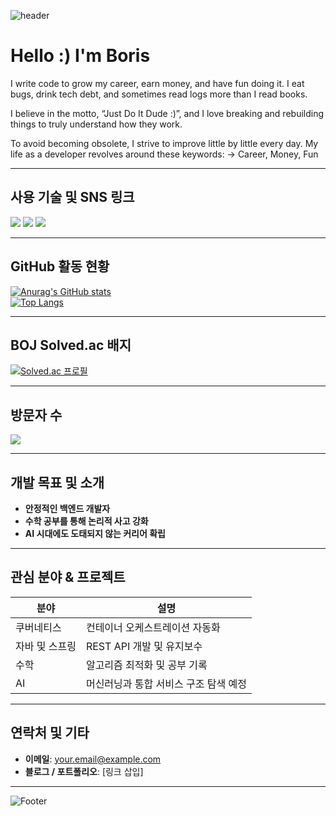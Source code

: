 <!-- 헤더: 캡슐 렌더 (capsule‑render) – 제목 및 스타일 지정 -->
![header](https://capsule-render.vercel.app/api?type=waving&color=auto&height=150&section=header&text=박석현%20%7C%20Java%20백엔드%20엔지니어&fontSize=60)

# Hello :) I'm Boris

I write code to grow my career, earn money, and have fun doing it.
I eat bugs, drink tech debt, and sometimes read logs more than I read books.

I believe in the motto, “Just Do It Dude :)”,
and I love breaking and rebuilding things to truly understand how they work.

To avoid becoming obsolete, I strive to improve little by little every day.
My life as a developer revolves around these keywords:
→ Career, Money, Fun


---

##  사용 기술 및 SNS 링크
<!-- Badge 활용 – Shields.io -->
<a href="https://github.com/your-github-username"><img src="https://img.shields.io/badge/GitHub-181717?style=flat-square&logo=github&logoColor=white"/></a>
<a href="https://spring.io/"><img src="https://img.shields.io/badge/Spring‑Boot-6DB33F?style=flat-square&logo=spring‑boot&logoColor=white"/></a>
<a href="https://www.oracle.com/java/"><img src="https://img.shields.io/badge/Java‑17-007396?style=flat-square&logo=java&logoColor=white"/></a>

---

##  GitHub 활동 현황
[![Anurag's GitHub stats](https://github-readme-stats.vercel.app/api?username=your-github-username)](https://github.com/your-github-username)  
[![Top Langs](https://github-readme-stats.vercel.app/api/top-langs/?username=your-github-username)](https://github.com/your-github-username)

---

##  BOJ Solved.ac 배지
[![Solved.ac 프로필](http://mazassumnida.wtf/api/v2/generate_badge?boj=백준아이디)](https://solved.ac/백준아이디)

---

##  방문자 수
<a href="https://github.com/your-github-username"><img src="https://hits.seeyoufarm.com/api/count/incr/badge.svg?url=https%3A%2F%2Fgithub.com%2Fyour-github-username&count_bg=%23000000&title_bg=%23000000&icon=github.svg&icon_color=%23E7E7E7&title=GitHub&edge_flat=false)"/></a>

---

##  개발 목표 및 소개

- **안정적인 백엔드 개발자**
- **수학 공부를 통해 논리적 사고 강화**
- **AI 시대에도 도태되지 않는 커리어 확립**

---

##  관심 분야 & 프로젝트

| 분야 | 설명 |
|------|------|
| 쿠버네티스 | 컨테이너 오케스트레이션 자동화 |
| 자바 및 스프링 | REST API 개발 및 유지보수 |
| 수학 | 알고리즘 최적화 및 공부 기록 |
| AI | 머신러닝과 통합 서비스 구조 탐색 예정 |

---

##  연락처 및 기타
- **이메일**: your.email@example.com  
- **블로그 / 포트폴리오**: [링크 삽입]

---

![Footer](https://capsule-render.vercel.app/api?type=waving&color=auto&height=80&section=footer)
